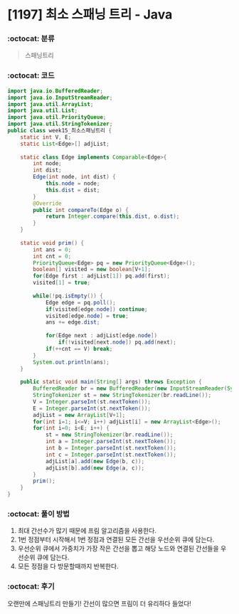 # [1197] 최소 스패닝 트리 - Java

###  :octocat: 분류

> 스패닝트리

### :octocat: 코드

```java
import java.io.BufferedReader;
import java.io.InputStreamReader;
import java.util.ArrayList;
import java.util.List;
import java.util.PriorityQueue;
import java.util.StringTokenizer;
public class week15_최소스패닝트리 {
	static int V, E;
	static List<Edge>[] adjList;
	
	static class Edge implements Comparable<Edge>{
		int node;
		int dist;
		Edge(int node, int dist) {
			this.node = node;
			this.dist = dist;
		}
		@Override
		public int compareTo(Edge o) {
			return Integer.compare(this.dist, o.dist);
		}
	}
	
	static void prim() {
		int ans = 0;
		int cnt = 0;
		PriorityQueue<Edge> pq = new PriorityQueue<Edge>();
		boolean[] visited = new boolean[V+1];
		for(Edge first : adjList[1]) pq.add(first);
		visited[1] = true;
		
		while(!pq.isEmpty()) {
			Edge edge = pq.poll();
			if(visited[edge.node]) continue;
			visited[edge.node] = true;
			ans += edge.dist;
			
			for(Edge next : adjList[edge.node]) 
				if(!visited[next.node]) pq.add(next);
			if(++cnt == V) break;		
		}
		System.out.println(ans);
	}
	
	public static void main(String[] args) throws Exception {
		BufferedReader br = new BufferedReader(new InputStreamReader(System.in));
		StringTokenizer st = new StringTokenizer(br.readLine());
		V = Integer.parseInt(st.nextToken());
		E = Integer.parseInt(st.nextToken());
		adjList = new ArrayList[V+1];
		for(int i=1; i<=V; i++) adjList[i] = new ArrayList<Edge>();
		for(int i=0; i<E; i++) {
			st = new StringTokenizer(br.readLine());
			int a = Integer.parseInt(st.nextToken());
			int b = Integer.parseInt(st.nextToken());
			int c = Integer.parseInt(st.nextToken());
			adjList[a].add(new Edge(b, c));
			adjList[b].add(new Edge(a, c));
		}
		prim();
	}
}
```

### :octocat: 풀이 방법

1. 최대 간선수가 많기 때문에 프림 알고리즘을 사용한다.
2. 1번 정점부터 시작해서 1번 정점과 연결된 모든 간선을 우선순위 큐에 담는다.
3. 우선순위 큐에서 가중치가 가장 작은 간선을 뽑고 해당 노드와 연결된 간선들을
우선순위 큐에 담는다.
4. 모든 정점을 다 방문할때까지 반복한다.

### :octocat: 후기

오랜만에 스패닝트리 만들기!
간선이 많으면 프림이 더 유리하다 들었다!
